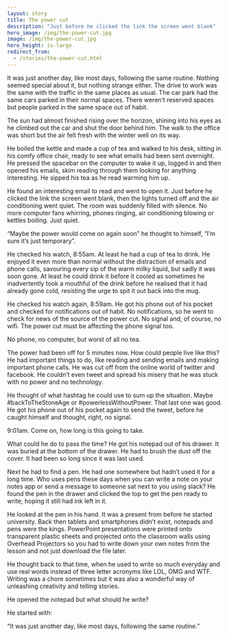 ```yaml
---
layout: story
title: The power cut
description: "Just before he clicked the link the screen went blank"
hero_image: /img/the-power-cut.jpg
image: /img/the-power-cut.jpg
hero_height: is-large
redirect_from:
  - /stories/the-power-cut.html
---
```


It was just another day, like most days, following the same routine. Nothing seemed special about it, but nothing strange either. The drive to work was the same with the traffic in the same places as usual. The car park had the same cars parked in their normal spaces. There weren’t reserved spaces but people parked in the same space out of habit.

The sun had almost finished rising over the horizon, shining into his eyes as he climbed out the car and shut the door behind him. The walk to the office was short but the air felt fresh with the winter well on its way.

He boiled the kettle and made a cup of tea and walked to his desk, sitting in his comfy office chair, ready to see what emails had been sent overnight. He pressed the spacebar on the computer to wake it up, logged in and then opened his emails, skim reading through them looking for anything interesting. He sipped his tea as he read warming him up.

He found an interesting email to read and went to open it. Just before he clicked the link the screen went blank, then the lights turned off and the air conditioning went quiet. The room was suddenly filled with silence. No more computer fans whirring, phones ringing, air conditioning blowing or kettles boiling. Just quiet.

“Maybe the power would come on again soon” he thought to himself, “I’m sure it’s just temporary”.

He checked his watch, 8:55am. At least he had a cup of tea to drink. He enjoyed it even more than normal without the distraction of emails and phone calls, savouring every sip of the warm milky liquid, but sadly it was soon gone. At least he could drink it before it cooled as sometimes he inadvertently took a mouthful of the drink before he realised that it had already gone cold, resisting the urge to spit it out back into the mug.

He checked his watch again, 8:59am. He got his phone out of his pocket and checked for notifications out of habit. No notifications, so he went to check for news of the source of the power cut. No signal and, of course, no wifi. The power cut must be affecting the phone signal too.

No phone, no computer, but worst of all no tea.

The power had been off for 5 minutes now. How could people live like this? He had important things to do, like reading and sending emails and making important phone calls. He was cut off from the online world of twitter and facebook. He couldn’t even tweet and spread his misery that he was stuck with no power and no technology.

He thought of what hashtag he could use to sum up the situation. Maybe #backToTheStoneAge or #powerlessWithoutPower. That last one was good. He got his phone out of his pocket again to send the tweet, before he caught himself and thought, right, no signal.

9:01am. Come on, how long is this going to take.

What could he do to pass the time? He got his notepad out of his drawer. It was buried at the bottom of the drawer. He had to brush the dust off the cover. It had been so long since it was last used.

Next he had to find a pen. He had one somewhere but hadn’t used it for a long time. Who uses pens these days when you can write a note on your notes app or send a message to someone sat next to you using slack? He found the pen in the drawer and clicked the top to get the pen ready to write, hoping it still had ink left in it.

He looked at the pen in his hand. It was a present from before he started university. Back then tablets and smartphones didn’t exist, notepads and pens were the kings. PowerPoint presentations were printed onto transparent plastic sheets and projected onto the classroom walls using Overhead Projectors so you had to write down your own notes from the lesson and not just download the file later.

He thought back to that time, when he used to write so much everyday and use real words instead of three letter acronyms like LOL, OMG and WTF. Writing was a chore sometimes but it was also a wonderful way of unleashing creativity and telling stories.

He opened the notepad but what should he write?

He started with:

“It was just another day, like most days, following the same routine.”
